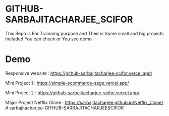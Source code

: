 # GITHUB-SARBAJITACHARJEE_SCIFOR

This Repo is For Trainning purpose and Their is Some small and big projects Included You can check or You see demo

# Demo

Responsive website : <https://github-sarbajitacharjee-scifor.vercel.app/>

Mini Project 1 : <https://simple-ecommerce-sage.vercel.app/>

Mini Project 2 : <https://github-sarbajitacharjee-scifor.vercel.app/>

Major Project Netflix Clone :  <https://sarbajitacharjee.github.io/Netflix_Clone/> 
#   s a r b a j i t a c h a r j e e - G I T H U B - S A R B A J I T A C H A R J E E _ S C I F O R _  
 